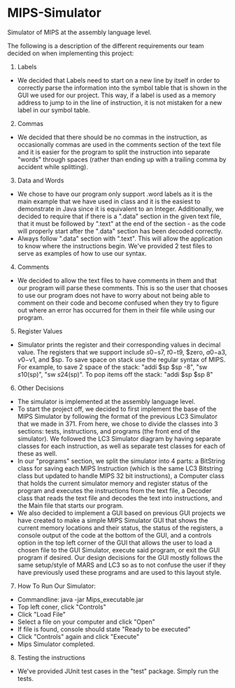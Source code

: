# MIPS-Simulator
Simulator of MIPS at the assembly language level.

The following is a description of the different requirements our team decided on when implementing this project:

1. Labels
 * We decided that Labels need to start on a new line by itself in order to correctly parse the information into the symbol table that is shown in the GUI we used for our project. This way, if a label is used as a memory address to jump to in the line of instruction, it is not mistaken for a new label in our symbol table.

2. Commas
* We decided that there should be no commas in the instruction, as occasionally commas are used in the comments section of the text file and it is easier for the program to split the instruction into separate "words" through spaces (rather than ending up with a trailing comma by accident while splitting).

3. Data and Words
* We chose to have our program only support .word labels as it is the main example that we have used in class and it is the easiest to demonstrate in Java since it is equivalent to an Integer. Additionally, we decided to require that if there is a ".data" section in the given text file, that it must be followed by ".text" at the end of the section - as the code will properly start after the ".data" section has been decoded correctly.
* Always follow ".data" section with ".text". This will allow the application to know where the instructions begin. We've provided 2 test files to serve as examples of how to use our syntax.

4. Comments
* We decided to allow the text files to have comments in them and that our program will parse these comments. This is so the user that chooses to use our program does not have to worry about not being able to comment on their code and become confused when they try to figure out where an error has occurred for them in their file while using our program. 

5. Register Values
* Simulator prints the register and their corresponding values in decimal value. The registers that we support include $s0-$s7, $t0-$t9, $zero, $a0-$a3, $v0-$v1, and $sp. To save space on stack use the regular syntax of MIPS. For example, to save 2 space of the stack: "addi $sp $sp -8", "sw $s1 0($sp)", "sw $s2 4($sp)". To pop items off the stack: "addi $sp $sp 8"

6. Other Decisions
  * The simulator is implemented at the assembly language level.
  * To start the project off, we decided to first implement the base of the MIPS Simulator by following the format of the previous LC3 Simulator that we made in 371. From here, we chose to divide the classes into 3 sections: tests, instructions, and programs (the front end of the simulator). We followed the LC3 Simulator diagram by having separate classes for each instruction, as well as separate test classes for each of these as well. 
  * In our "programs" section, we split the simulator into 4 parts: a BitString class for saving each MIPS Instruction (which is the same LC3 Bitstring class but updated to handle MIPS 32 bit instructions), a Computer class that holds the current simulator memory and register status of the program and executes the instructions from the text file, a Decoder class that reads the text file and decodes the text into instructions, and the Main file that starts our program. 
  * We also decided to implement a GUI based on previous GUI projects we have created to make a simple MIPS Simulator GUI that shows the current memory locations and their status, the status of the registers, a console output of the code at the bottom of the GUI, and a controls option in the top left corner of the GUI that allows the user to load a chosen file to the GUI Simulator, execute said program, or exit the GUI program if desired. Our design decisions for the GUI mostly follows the same setup/style of MARS and LC3 so as to not confuse the user if they have previously used these programs and are used to this layout style. 

7. How To Run Our Simulator:
  * Commandline: java -jar Mips_executable.jar
  * Top left coner, click "Controls"
  * Click "Load File" 
  * Select a file on your computer and click "Open"
  * If file is found, console should state "Ready to be executed"
  * Click "Controls" again and click "Execute"
  * Mips Simulator completed.

8. Testing the instructions
  * We've provided JUnit test cases in the "test" package. Simply run the tests.

